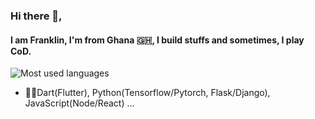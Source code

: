 ### Hi there 👋,
#### I am Franklin, I'm from Ghana 🇬🇭, I build stuffs and sometimes, I play CoD.


![Most used languages](https://github-readme-stats.vercel.app/api/top-langs/?username=franklinosei&hide=html&hide_border=true&card_width=320&layout=compact&langs_count=4&text_color=ffffff&icon_color=ffffff&bg_color=0,833ab4,5851db,405de6&title_color=ffffff)

- 👨‍💻Dart(Flutter), Python(Tensorflow/Pytorch, Flask/Django), JavaScript(Node/React) ...

<!--
**franklinosei/franklinosei** is a ✨ _special_ ✨ repository because its `README.md` (this file) appears on your GitHub profile.

Here are some ideas to get you started:

- 🔭 I’m currently working on ...
- 🌱 I’m currently learning ...
- 👯 I’m looking to collaborate on ...
- 🤔 I’m looking for help with ...
- 💬 Ask me about ...
- 📫 How to reach me: ...
- 😄 Pronouns: ...
- ⚡ Fun fact: ...
-->
